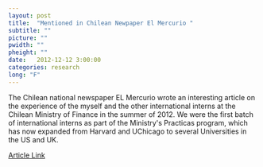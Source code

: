 ```yaml
---
layout: post
title:  "Mentioned in Chilean Newpaper El Mercurio "
subtitle: ""
picture: ""
pwidth: ""
pheight: ""
date:   2012-12-12 3:00:00
categories: research
long: "F"
---
```


The Chilean national newspaper EL Mercurio wrote an interesting article on the experience of the myself and the other international interns at the Chilean Ministry of Finance in the summer of 2012. We were the first batch of international interns as part of the Ministry's Practicas program, which has now expanded from Harvard and UChicago to several Universities in the US and UK.

<a href="http://diario.elmercurio.com/detalle/index.asp?id={9041c7e6-ae1d-4e9e-adf1-5a0b4e652ce1}">Article Link</a>
